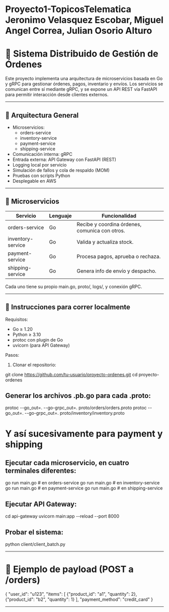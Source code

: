 # Proyecto1-TopicosTelematica Jeronimo Velasquez Escobar, Miguel Angel Correa, Julian Osorio Alturo

# 🧾 Sistema Distribuido de Gestión de Órdenes

Este proyecto implementa una arquitectura de microservicios basada en Go y gRPC para gestionar órdenes, pagos, inventario y envíos. Los servicios se comunican entre sí mediante gRPC, y se expone un API REST vía FastAPI para permitir interacción desde clientes externos.

---

## 📐 Arquitectura General

- Microservicios:
  - orders-service
  - inventory-service
  - payment-service
  - shipping-service
- Comunicación interna: gRPC
- Entrada externa: API Gateway con FastAPI (REST)
- Logging local por servicio
- Simulación de fallos y cola de respaldo (MOM)
- Pruebas con scripts Python
- Desplegable en AWS

---

## 🧩 Microservicios

| Servicio          | Lenguaje | Funcionalidad                                   |
|------------------|----------|--------------------------------------------------|
| orders-service   | Go       | Recibe y coordina órdenes, comunica con otros.  |
| inventory-service| Go       | Valida y actualiza stock.                        |
| payment-service  | Go       | Procesa pagos, aprueba o rechaza.               |
| shipping-service | Go       | Genera info de envío y despacho.                |

Cada uno tiene su propio main.go, proto/, logs/, y conexión gRPC.

---

## 🚀 Instrucciones para correr localmente

Requisitos:

- Go ≥ 1.20
- Python ≥ 3.10
- protoc con plugin de Go
- uvicorn (para API Gateway)

Pasos:

1. Clonar el repositorio:

git clone https://github.com/tu-usuario/proyecto-ordenes.git
cd proyecto-ordenes

## Generar los archivos .pb.go para cada .proto:
protoc --go_out=. --go-grpc_out=. proto/orders/orders.proto
protoc --go_out=. --go-grpc_out=. proto/inventory/inventory.proto
# Y así sucesivamente para payment y shipping

## Ejecutar cada microservicio, en cuatro terminales diferentes:
go run main.go  # en orders-service
go run main.go  # en inventory-service
go run main.go  # en payment-service
go run main.go  # en shipping-service

## Ejecutar API Gateway:
cd api-gateway
uvicorn main:app --reload --port 8000

## Probar el sistema:
python client/client_batch.py

---

# 📝 Ejemplo de payload (POST a /orders)

{
  "user_id": "u123",
  "items": [
    {"product_id": "a1", "quantity": 2},
    {"product_id": "b2", "quantity": 1}
  ],
  "payment_method": "credit_card"
}

---


